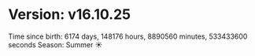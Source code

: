 # Version: v16.10.25
Time since birth: 6174 days, 148176 hours, 8890560 minutes, 533433600 seconds
Season: Summer ☀️

